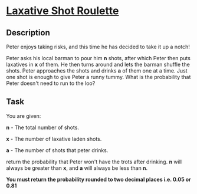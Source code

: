 # [Laxative Shot Roulette](https://www.codewars.com/kata/laxative-shot-roulette "https://www.codewars.com/kata/5b02ae6aa2afd8f1b4001ba4")

## Description

Peter enjoys taking risks, and this time he has decided to take it up a notch!

Peter asks his local barman to pour him **n** shots, after which Peter then puts laxatives in **x** of them. He then turns around and lets the barman shuffle the shots. Peter approaches the shots and drinks **a** of them one at a time. Just one shot is enough to give Peter a runny tummy. What is the probability that Peter doesn't need to run to the loo?

## Task

You are given:

**n** - The total number of shots.

**x** - The number of laxative laden shots.

**a** - The number of shots that peter drinks.


return the probability that Peter won't have the trots after drinking. **n** will always be greater than **x**, and **a** will always be less than **n**.

**You must return the probability rounded to two decimal places i.e. 0.05 or 0.81**